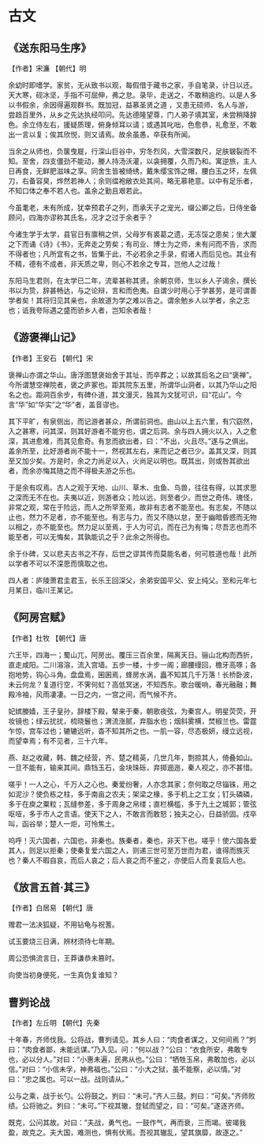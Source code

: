# 古文

## 《送东阳马生序》

【作者】宋濂
【朝代】明

余幼时即嗜学。家贫，无从致书以观，每假借于藏书之家，手自笔录，计日以还。天大寒，砚冰坚，手指不可屈伸，弗之怠。录毕，走送之，不敢稍逾约。以是人多以书假余，余因得遍观群书。既加冠，益慕圣贤之道 ，又患无硕师、名人与游，尝趋百里外，从乡之先达执经叩问。先达德隆望尊，门人弟子填其室，未尝稍降辞色。余立侍左右，援疑质理，俯身倾耳以请；或遇其叱咄，色愈恭，礼愈至，不敢出一言以复；俟其欣悦，则又请焉。故余虽愚，卒获有所闻。

当余之从师也，负箧曳屣，行深山巨谷中，穷冬烈风，大雪深数尺，足肤皲裂而不知。至舍，四支僵劲不能动，媵人持汤沃灌，以衾拥覆，久而乃和。寓逆旅，主人日再食，无鲜肥滋味之享。同舍生皆被绮绣，戴朱缨宝饰之帽，腰白玉之环，左佩刀，右备容臭，烨然若神人；余则缊袍敝衣处其间，略无慕艳意。以中有足乐者，不知口体之奉不若人也。盖余之勤且艰若此。

今虽耄老，未有所成，犹幸预君子之列，而承天子之宠光，缀公卿之后，日侍坐备顾问，四海亦谬称其氏名，况才之过于余者乎？

今诸生学于太学，县官日有廪稍之供，父母岁有裘葛之遗，无冻馁之患矣；坐大厦之下而诵《诗》《书》，无奔走之劳矣；有司业、博士为之师，未有问而不告，求而不得者也；凡所宜有之书，皆集于此，不必若余之手录，假诸人而后见也。其业有不精，德有不成者，非天质之卑，则心不若余之专耳，岂他人之过哉！

东阳马生君则，在太学已二年，流辈甚称其贤。余朝京师，生以乡人子谒余，撰长书以为贽，辞甚畅达，与之论辩，言和而色夷。自谓少时用心于学甚劳，是可谓善学者矣！其将归见其亲也，余故道为学之难以告之。谓余勉乡人以学者，余之志也；诋我夸际遇之盛而骄乡人者，岂知余者哉！

## 《游褒禅山记》

【作者】王安石
【朝代】宋

褒禅山亦谓之华山。唐浮图慧褒始舍于其址，而卒葬之；以故其后名之曰“褒禅”。今所谓慧空禅院者，褒之庐冢也。距其院东五里，所谓华山洞者，以其乃华山之阳名之也。距洞百余步，有碑仆道，其文漫灭，独其为文犹可识，曰“花山”。今言“华”如“华实”之“华”者，盖音谬也。

其下平旷，有泉侧出，而记游者甚众，所谓前洞也。由山以上五六里，有穴窈然，入之甚寒，问其深，则其好游者不能穷也，谓之后洞。余与四人拥火以入，入之愈深，其进愈难，而其见愈奇。有怠而欲出者，曰：“不出，火且尽。”遂与之俱出。盖余所至，比好游者尚不能十一，然视其左右，来而记之者已少。盖其又深，则其至又加少矣。方是时，余之力尚足以入，火尚足以明也。既其出，则或咎其欲出者，而余亦悔其随之而不得极夫游之乐也。

于是余有叹焉。古人之观于天地、山川、草木、虫鱼、鸟兽，往往有得，以其求思之深而无不在也。夫夷以近，则游者众；险以远，则至者少。而世之奇伟、瑰怪，非常之观，常在于险远，而人之所罕至焉，故非有志者不能至也。有志矣，不随以止也，然力不足者，亦不能至也。有志与力，而又不随以怠，至于幽暗昏惑而无物以相之，亦不能至也。然力足以至焉，于人为可讥，而在己为有悔；尽吾志也而不能至者，可以无悔矣，其孰能讥之乎？此余之所得也。

余于仆碑，又以悲夫古书之不存，后世之谬其传而莫能名者，何可胜道也哉！此所以学者不可以不深思而慎取之也。

四人者：庐陵萧君圭君玉，长乐王回深父，余弟安国平父、安上纯父。至和元年七月某日，临川王某记。

## 《阿房宫赋》

【作者】杜牧
【朝代】唐

六王毕，四海一；蜀山兀，阿房出。覆压三百余里，隔离天日。骊山北构而西折，直走咸阳。二川溶溶，流入宫墙。五步一楼，十步一阁；廊腰缦回，檐牙高啄；各抱地势，钩心斗角。盘盘焉，囷囷焉，蜂房水涡，矗不知其几千万落！长桥卧波，未云何龙？复道行空，不霁何虹？高低冥迷，不知西东。歌台暖响，春光融融；舞殿冷袖，风雨凄凄。一日之内，一宫之间，而气候不齐。

妃嫔媵嫱，王子皇孙，辞楼下殿，辇来于秦，朝歌夜弦，为秦宫人。明星荧荧，开妆镜也；绿云扰扰，梳晓鬟也；渭流涨腻，弃脂水也；烟斜雾横，焚椒兰也。雷霆乍惊，宫车过也；辘辘远听，杳不知其所之也。一肌一容，尽态极妍，缦立远视，而望幸焉；有不见者，三十六年。

燕、赵之收藏，韩、魏之经营，齐、楚之精英，几世几年，剽掠其人，倚叠如山。一旦不能有，输来其间。鼎铛玉石，金块珠砾，弃掷逦迤，秦人视之，亦不甚惜。

嗟乎！一人之心，千万人之心也。秦爱纷奢，人亦念其家；奈何取之尽锱铢，用之如泥沙？使负栋之柱，多于南亩之农夫；架梁之椽，多于机上之工女；钉头磷磷，多于在庾之粟粒；瓦缝参差，多于周身之帛缕；直栏横槛，多于九土之城郭；管弦呕哑，多于市人之言语。使天下之人，不敢言而敢怒；独夫之心，日益骄固。戍卒叫，函谷举；楚人一炬，可怜焦土。

呜呼！灭六国者，六国也，非秦也。族秦者，秦也，非天下也。嗟乎！使六国各爱其人，则足以拒秦；使秦复爱六国之人，则递三世可至万世而为君，谁得而族灭也？秦人不暇自哀，而后人哀之；后人哀之而不鉴之，亦使后人而复哀后人也。

## 《放言五首·其三》

【作者】白居易
【朝代】唐

赠君一法决狐疑，不用钻龟与祝蓍。

试玉要烧三日满，辨材须待七年期。

周公恐惧流言日，王莽谦恭未篡时。

向使当初身便死，一生真伪复谁知？

## 曹刿论战

【作者】左丘明
【朝代】先秦

十年春，齐师伐我。公将战，曹刿请见。其乡人曰：“肉食者谋之，又何间焉？”刿曰：“肉食者鄙，未能远谋。”乃入见。问：“何以战？”公曰：“衣食所安，弗敢专也，必以分人。”对曰：“小惠未遍，民弗从也。”公曰：“牺牲玉帛，弗敢加也，必以信。”对曰：“小信未孚，神弗福也。”公曰：“小大之狱，虽不能察，必以情。”对曰：“忠之属也。可以一战。战则请从。”

公与之乘，战于长勺。公将鼓之。刿曰：“未可。”齐人三鼓。刿曰：“可矣。”齐师败绩。公将驰之。刿曰：“未可。”下视其辙，登轼而望之，曰：“可矣。”遂逐齐师。

既克，公问其故。对曰：”夫战，勇气也。一鼓作气，再而衰，三而竭。彼竭我盈，故克之。夫大国，难测也，惧有伏焉。吾视其辙乱，望其旗靡，故逐之。”